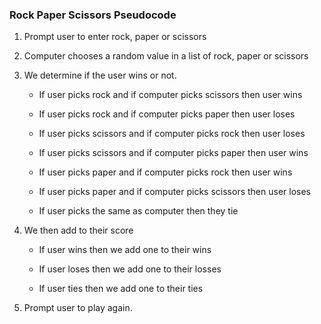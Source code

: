 ### Rock Paper Scissors Pseudocode

1. Prompt user to enter rock, paper or scissors

2. Computer chooses a random value in a list of rock, paper or scissors

3. We determine if the user wins or not.

   * If user picks rock and if computer picks scissors then user wins

   * If user picks rock and if computer picks paper then user loses

   * If user picks scissors and if computer picks rock then user loses

   * If user picks scissors and if computer picks paper then user wins

   * If user picks paper and if computer picks rock then user wins

   * If user picks paper and if computer picks scissors then user loses

   * If user picks the same as computer then they tie

4. We then add to their score

   * If user wins then we add one to their wins
    
   * If user loses then we add one to their losses
    
   * If user ties then we add one to their ties

5. Prompt user to play again.
